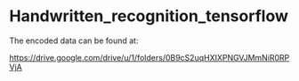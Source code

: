 # Handwritten_recognition_tensorflow

The encoded data can be found at:

https://drive.google.com/drive/u/1/folders/0B9cS2uqHXIXPNGVJMmNiR0RPVjA
